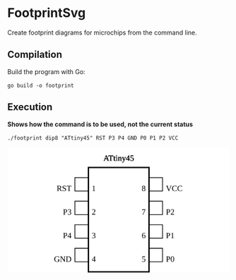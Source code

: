 # FootprintSvg

Create footprint diagrams for microchips from the command line.

## Compilation

Build the program with Go:

```
go build -o footprint
```

## Execution

**Shows how the command is to be used, not the current status**

```
./footprint dip8 "ATtiny45" RST P3 P4 GND P0 P1 P2 VCC
```

![ATtiny example](images/attiny.svg)
